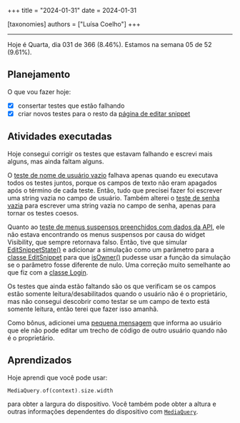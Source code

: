 +++
title = "2024-01-31"
date = 2024-01-31

[taxonomies]
authors = ["Luísa Coelho"]
+++

---

Hoje é Quarta, dia 031 de 366 (8.46%). Estamos na semana 05 de 52 (9.61%).

## Planejamento

O que vou fazer hoje:

- [x] consertar testes que estão falhando
- [x] criar novos testes para o resto da [página de editar snippet](https://github.com/OmnicodeSolutions/luisa_drf_flutter_client/blob/cea58173b6fb599882896675da9f05dd0f3a30af/lib/edit_snippet.dart#L9C1-L9C43)

## Atividades executadas

Hoje consegui corrigir os testes que estavam falhando e escrevi mais alguns, mas ainda faltam alguns.

O [teste de nome de usuário vazio](https://github.com/OmnicodeSolutions/luisa_drf_flutter_client/blob/64b9edcbbd362a307c3c2a9f143e18e164cf9765/test/login_test.dart#L48C3-L63C6) falhava apenas quando eu executava todos os testes juntos, porque os campos de texto não eram apagados após o término de cada teste. Então, tudo que precisei fazer foi escrever uma string vazia no campo de usuário. Também alterei o [teste de senha vazia](https://github.com/OmnicodeSolutions/luisa_drf_flutter_client/blob/64b9edcbbd362a307c3c2a9f143e18e164cf9765/test/login_test.dart#L31C2-L46C6) para escrever uma string vazia no campo de senha, apenas para tornar os testes coesos.

Quanto ao [teste de menus suspensos preenchidos com dados da API](https://github.com/OmnicodeSolutions/luisa_drf_flutter_client/blob/64b9edcbbd362a307c3c2a9f143e18e164cf9765/test/edit_snippet_test.dart#L65C3-L96C6), ele não estava encontrando os menus suspensos por causa do widget Visibility, que sempre retornava falso. Então, tive que simular [EditSnippetState()](https://github.com/OmnicodeSolutions/luisa_drf_flutter_client/blob/64b9edcbbd362a307c3c2a9f143e18e164cf9765/lib/edit_snippet.dart#L23C7-L23C23) e adicionar a simulação como um parâmetro para a [classe EditSnippet](https://github.com/OmnicodeSolutions/luisa_drf_flutter_client/blob/64b9edcbbd362a307c3c2a9f143e18e164cf9765/lib/edit_snippet.dart#L13C3-L17C33) para que [isOwner()](https://github.com/OmnicodeSolutions/luisa_drf_flutter_client/blob/64b9edcbbd362a307c3c2a9f143e18e164cf9765/lib/edit_snippet.dart#L42C3-L50C4) pudesse usar a função da simulação se o parâmetro fosse diferente de nulo. Uma correção muito semelhante ao que fiz com a [classe Login](https://github.com/OmnicodeSolutions/luisa_drf_flutter_client/blob/64b9edcbbd362a307c3c2a9f143e18e164cf9765/lib/login.dart#L9C7-L9C12).

Os testes que ainda estão faltando são os que verificam se os campos estão somente leitura/desabilitados quando o usuário não é o proprietário, mas não consegui descobrir como testar se um campo de texto está somente leitura, então terei que fazer isso amanhã.

Como bônus, adicionei uma [pequena mensagem](https://github.com/OmnicodeSolutions/luisa_drf_flutter_client/blob/64b9edcbbd362a307c3c2a9f143e18e164cf9765/lib/edit_snippet.dart#L135C25-L146C27) que informa ao usuário que ele não pode editar um trecho de código de outro usuário quando não é o proprietário.

## Aprendizados

Hoje aprendi que você pode usar:

```dart
MediaQuery.of(context).size.width
```

para obter a largura do dispositivo. Você também pode obter a altura e outras informações dependentes do dispositivo com [`MediaQuery`](https://api.flutter.dev/flutter/widgets/MediaQuery-class.html).
